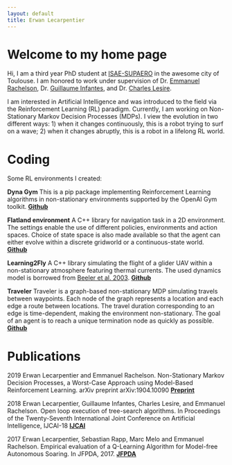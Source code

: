 ```yaml
---
layout: default
title: Erwan Lecarpentier
---
```


# Welcome to my home page

Hi, I am a third year PhD student at [ISAE-SUPAERO](https://www.isae-supaero.fr/en/) in the awesome city of Toulouse. I am honored to work under supervision of Dr. [Emmanuel Rachelson](https://people.isae-supaero.fr/emmanuel-rachelson?lang=en), Dr. [Guillaume Infantes](https://www.onera.fr/en/node/3138), and Dr. [Charles Lesire](https://www.onera.fr/en/node/3104).

I am interested in Artificial Intelligence and was introduced to the field via the Reinforcement Learning (RL) paradigm. Currently, I am working on Non-Stationary Markov Decision Processes (MDPs). I view the evolution in two different ways: 1) when it changes continuously, this is a robot trying to surf on a wave; 2) when it changes abruptly, this is a robot in a lifelong RL world.

# Coding

Some RL environments I created:

**Dyna Gym**
This is a pip package implementing Reinforcement Learning algorithms in non-stationary environments supported by the OpenAI Gym toolkit. [**Github**](https://github.com/SuReLI/dyna-gym)

**Flatland environment**
A C++ library for navigation task in a 2D environment. The settings enable the use of different policies, environments and action spaces. Choice of state space is also made available so that the agent can either evolve within a discrete gridworld or a continuous-state world. [**Github**](https://github.com/erwanlecarpentier/flatland)

**Learning2Fly**
A C++ library simulating the flight of a glider UAV within a non-stationary atmosphere featuring thermal currents. The used dynamics model is borrowed from [Beeler et al. 2003](https://ntrs.nasa.gov/search.jsp?R=20040031358). [**Github**](https://github.com/erwanlecarpentier/l2f)

**Traveler**
Traveler is a graph-based non-stationary MDP simulating travels between waypoints. Each node of the graph represents a location and each edge a route between locations. The travel duration corresponding to an edge is time-dependent, making the environment non-stationary. The goal of an agent is to reach a unique termination node as quickly as possible. [**Github**](https://github.com/erwanlecarpentier/traveler)

# Publications

2019 Erwan Lecarpentier and Emmanuel Rachelson. Non-Stationary Markov Decision Processes, a Worst-Case Approach using Model-Based Reinforcement Learning. arXiv preprint arXiv:1904.10090 [**Preprint**](https://arxiv.org/abs/1904.10090)

2018 Erwan Lecarpentier, Guillaume Infantes, Charles Lesire, and Emmanuel Rachelson. Open loop execution of tree-search algorithms. In Proceedings of the Twenty-Seventh International Joint Conference on Artificial Intelligence, IJCAI-18 [**IJCAI**](https://www.ijcai.org/proceedings/2018/0327.pdf)

2017 Erwan Lecarpentier, Sebastian Rapp, Marc Melo and Emmanuel Rachelson. Empirical evaluation of a Q-Learning Algorithm for Model-free Autonomous Soaring. In JFPDA, 2017. [**JFPDA**](https://pfia2017.greyc.fr/share/actes/JFPDA/Lecarpentier_JFPDA_2017.pdf)

